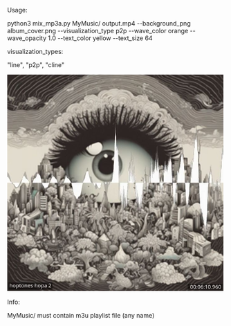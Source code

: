Usage:

python3 mix_mp3a.py MyMusic/ output.mp4 --background_png album_cover.png --visualization_type p2p --wave_color orange --wave_opacity 1.0 --text_color yellow --text_size 64

visualization_types:

"line", "p2p", "cline"


<img width="500" alt="LR-Lector_Replacer" src="https://github.com/stpf99/album_m3u_cover_to_promo-video/blob/39fd6afb0f5b373a07f2c3b26a61dac5b85d91ef/screen.jpg">

Info:

MyMusic/  must contain m3u playlist file (any name)
